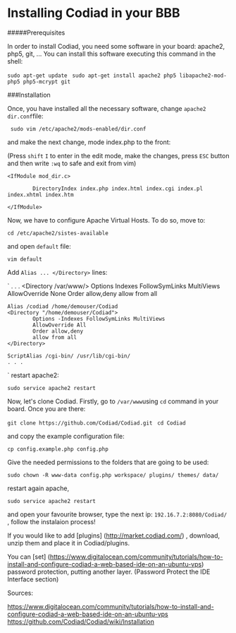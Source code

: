 # Installing Codiad in your BBB


#####Prerequisites

In order to install Codiad, you need some software in your board: apache2, php5, git, ... You can install
this software executing this command in the shell:

 `sudo apt-get update `
 `sudo apt-get install apache2 php5 libapache2-mod-php5 php5-mcrypt git `
	
###Installation

Once, you have installed all the necessary software, change `apache2` `dir.conf`file:

` sudo vim /etc/apache2/mods-enabled/dir.conf`

and make the next change, mode index.php to the front:

(Press `shift` `I` to enter in the edit mode, make the changes, press `ESC` button and then write `:wq` to safe
and exit from vim)

`<IfModule mod_dir.c>`

`         DirectoryIndex index.php index.html index.cgi index.pl index.xhtml index.htm `

`</IfModule> `

Now, we have to configure Apache Virtual Hosts. To do so, move to:

`cd /etc/apache2/sistes-available `

and open `default` file:

`vim default`

Add ` Alias ... </Directory> ` lines:

`	. . .
    <Directory /var/www/>
            Options Indexes FollowSymLinks MultiViews
            AllowOverride None
            Order allow,deny
            allow from all
    </Directory>

    Alias /codiad /home/demouser/Codiad
    <Directory "/home/demouser/Codiad">
            Options -Indexes FollowSymLinks MultiViews
            AllowOverride All
            Order allow,deny
            allow from all
    </Directory>

    ScriptAlias /cgi-bin/ /usr/lib/cgi-bin/
    . . .
`
restart apache2:

`sudo service apache2 restart `

Now, let's clone Codiad. Firstly, go to `/var/www`using `cd` command in your board. Once you are there:

`git clone https://github.com/Codiad/Codiad.git `
`cd Codiad `

and copy the example configuration file:

` cp config.example.php config.php `

Give the needed permissions to the folders that are going to be used:

`sudo chown -R www-data config.php workspace/ plugins/ themes/ data/ `

restart again apache, 

`sudo service apache2 restart `

and open your favourite browser, type the next ip: `192.16.7.2:8080/Codiad/` ,
follow the instalaion process!

If you would like to add [plugins] (http://market.codiad.com/) , download, unzip them and place it in Codiad/plugins.

You can [set] (https://www.digitalocean.com/community/tutorials/how-to-install-and-configure-codiad-a-web-based-ide-on-an-ubuntu-vps)
password protection, putting another layer. (Password Protect the IDE Interface section)

Sources:

https://www.digitalocean.com/community/tutorials/how-to-install-and-configure-codiad-a-web-based-ide-on-an-ubuntu-vps
https://github.com/Codiad/Codiad/wiki/Installation